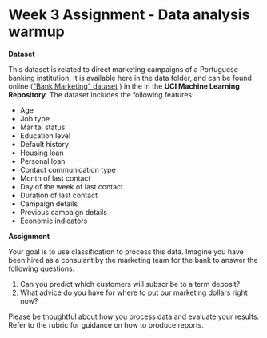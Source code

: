 # Week 3 Assignment - Data analysis warmup

**Dataset**

This dataset is related to direct marketing campaigns of a Portuguese banking institution. It is available here in the data folder, and can be found online (["Bank Marketing" dataset](https://archive.ics.uci.edu/ml/datasets/Bank+Marketing) ) in the in the **UCI Machine Learning Repository**.  The dataset includes the following features:

- Age
- Job type
- Marital status
- Education level
- Default history
- Housing loan
- Personal loan
- Contact communication type
- Month of last contact
- Day of the week of last contact
- Duration of last contact
- Campaign details
- Previous campaign details
- Economic indicators

**Assignment**

Your goal is to use classification to process this data. Imagine you have been hired as a consulant by the marketing team for the bank to answer the following questions:

1. Can you predict which customers will subscribe to a term deposit?
2. What advice do you have for where to put our marketing dollars right now?

Please be thoughtful about how you process data and evaluate your results.  Refer to the rubric for guidance on how to produce reports.
